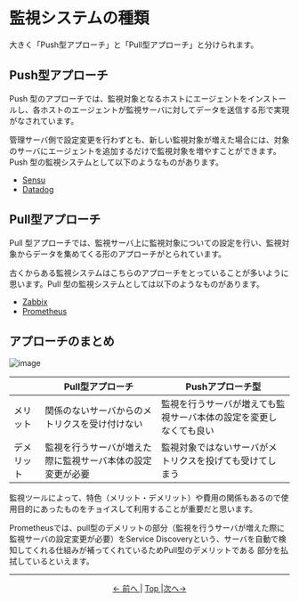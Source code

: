 # 監視システムの種類

大きく「Push型アプローチ」と「Pull型アプローチ」と分けられます。

## Push型アプローチ

Push 型のアプローチでは、監視対象となるホストにエージェントをインストールし、各ホストのエージェントが監視サーバに対してデータを送信する形で実現がなされています。

管理サーバ側で設定変更を行わずとも、新しい監視対象が増えた場合には、対象のサーバにエージェントを追加するだけで監視対象を増やすことができます。Push 型の監視システムとして以下のようなものがあります。

- [Sensu](https://sensu.io/)
- [Datadog](https://www.datadoghq.com/ja/?utm_source=Advertisement&utm_medium=GoogleAdsNon1stTierBrand&utm_campaign=GoogleAdsNon1stTierBrand-JPNLangEN&utm_content=Brand&utm_keyword=%2Bdatadog&utm_matchtype=b&gclid=CjwKCAjwvtX0BRAFEiwAGWJyZOwjPjcc4rAofuU8c6ND9RFInP8XGbcaADPhdfuSkeGSv68Do0BrZhoCEU8QAvD_BwE)

## Pull型アプローチ

Pull 型アプローチでは、監視サーバ上に監視対象についての設定を行い、監視対象からデータを集めてくる形のアプローチがとられています。

古くからある監視システムはこちらのアプローチをとっていることが多いように思います。Pull 型の監視システムとしては以下のようなものがあります。

- [Zabbix](https://www.zabbix.com/jp)
- [Prometheus](https://prometheus.io/)

## アプローチのまとめ

![image](https://user-images.githubusercontent.com/24913906/79302727-1ff83100-7f28-11ea-8571-06493ad4b7da.png)

|       | Pull型アプローチ                    | Pushアプローチ型                        |
| ----- | ----------------------------- | --------------------------------- |
| メリット  | 関係のないサーバからのメトリクスを受け付けない       | 監視を行うサーバが増えても監視サーバ本体の設定を変更しなくても良い |
| デメリット | 監視を行うサーバが増えた際に監視サーバ本体の設定変更が必要 | 監視対象ではないサーバがメトリクスを投げても受けてしまう      |

監視ツールによって、特色（メリット・デメリット）や費用の関係もあるので使用目的にあったものをチョイスして利用することが重要だと思います。

Prometheusでは、pull型のデメリットの部分（監視を行うサーバが増えた際に監視サーバの設定変更が必要）をService Discoveryという、サーバを自動で検知してくれる仕組みが補ってくれているためPull型のデメリットである
部分を払拭しているといえます。

---

<p style="text-align:center"> <a href="../overview"><- 前へ </a> | <a href="../"> Top </a> |<a href="./prometheus">次へ-> </a></p>
